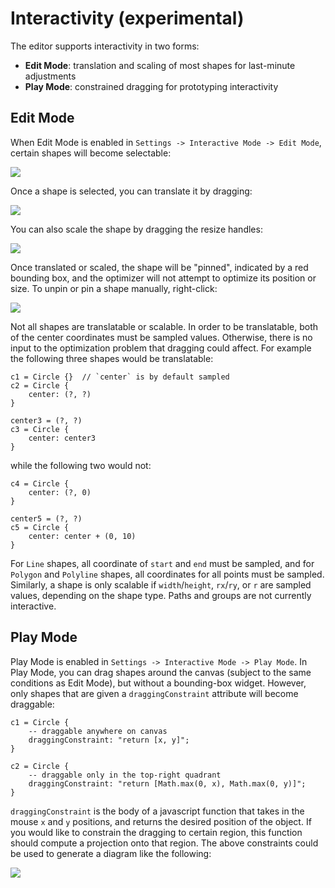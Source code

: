 # Interactivity (experimental)

The editor supports interactivity in two forms:

- **Edit Mode**: translation and scaling of most shapes for last-minute adjustments
- **Play Mode**: constrained dragging for prototyping interactivity

## Edit Mode

When Edit Mode is enabled in `Settings -> Interactive Mode -> Edit Mode`, certain shapes will become selectable:

![](/img/docs/interactivity/selecting.gif)

Once a shape is selected, you can translate it by dragging:

![](/img/docs/interactivity/translating.gif)

You can also scale the shape by dragging the resize handles:

![](/img/docs/interactivity/scaling.gif)

Once translated or scaled, the shape will be "pinned", indicated by a red bounding box, and the optimizer will
not attempt to optimize its position or size. To unpin or pin a shape manually, right-click:

![](/img/docs/interactivity/pinning.gif)

Not all shapes are translatable or scalable. In order to be translatable, both of the center coordinates must be sampled values.
Otherwise, there is no input to the optimization problem that dragging could affect. For example the following three shapes would be translatable:

```style
c1 = Circle {}  // `center` is by default sampled
c2 = Circle {
    center: (?, ?)
}

center3 = (?, ?)
c3 = Circle {
    center: center3
}
```

while the following two would not:

```style
c4 = Circle {
    center: (?, 0)
}

center5 = (?, ?)
c5 = Circle {
    center: center + (0, 10)
}
```

For `Line` shapes, all coordinate of `start` and `end` must be sampled,
and for `Polygon` and `Polyline` shapes, all coordinates for all points must be sampled.
Similarly, a shape is only scalable if `width`/`height`, `rx`/`ry`, or `r` are sampled values, depending on the shape type. Paths and groups are not currently interactive.

## Play Mode

Play Mode is enabled in `Settings -> Interactive Mode -> Play Mode`. In Play Mode, you can drag shapes around the canvas
(subject to the same conditions as Edit Mode), but without a bounding-box widget. However, only shapes that are given a `draggingConstraint` attribute will
become draggable:

```style
c1 = Circle {
    -- draggable anywhere on canvas
    draggingConstraint: "return [x, y]";
}

c2 = Circle {
    -- draggable only in the top-right quadrant
    draggingConstraint: "return [Math.max(0, x), Math.max(0, y)]";
}
```

`draggingConstraint` is the body of a javascript function that takes in the mouse `x` and `y` positions, and returns
the desired position of the object. If you would like to constrain the dragging to certain region, this function should
compute a projection onto that region. The above constraints could be used to generate a diagram like the following:

![](/img/docs/interactivity/play-mode.gif)
